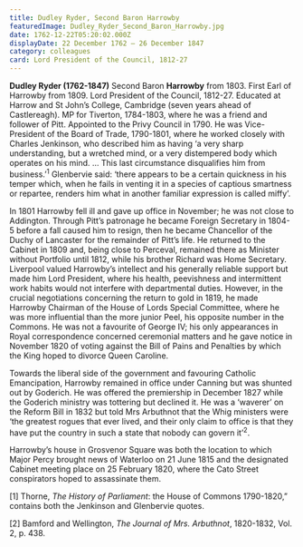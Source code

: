 ```yaml
---
title: Dudley Ryder, Second Baron Harrowby
featuredImage: Dudley_Ryder_Second_Baron_Harrowby.jpg
date: 1762-12-22T05:20:02.000Z
displayDate: 22 December 1762 – 26 December 1847
category: colleagues
card: Lord President of the Council, 1812-27
---
```


**Dudley Ryder (1762-1847)** Second Baron **Harrowby** from 1803. First Earl of Harrowby from 1809. Lord President of the Council, 1812-27. Educated at Harrow and St John’s College, Cambridge (seven years ahead of Castlereagh). MP for Tiverton, 1784-1803, where he was a friend and follower of Pitt. Appointed to the Privy Council in 1790. He was Vice-President of the Board of Trade, 1790-1801, where he worked closely with Charles Jenkinson, who described him as having ‘a very sharp understanding, but a wretched mind, or a very distempered body which operates on his mind. … This last circumstance disqualifies him from business.’<sup>1</sup> Glenbervie said: ‘there appears to be a certain quickness in his temper which, when he fails in venting it in a species of captious smartness or repartee, renders him what in another familiar expression is called miffy’.

In 1801 Harrowby fell ill and gave up office in November; he was not close to Addington. Through Pitt’s patronage he became Foreign Secretary in 1804-5 before a fall caused him to resign, then he became Chancellor of the Duchy of Lancaster for the remainder of Pitt’s life. He returned to the Cabinet in 1809 and, being close to Perceval, remained there as Minister without Portfolio until 1812, while his brother Richard was Home Secretary. Liverpool valued Harrowby’s intellect and his generally reliable support but made him Lord President, where his health, peevishness and intermittent work habits would not interfere with departmental duties. However, in the crucial negotiations concerning the return to gold in 1819, he made Harrowby Chairman of the House of Lords Special Committee, where he was more influential than the more junior Peel, his opposite number in the Commons. He was not a favourite of George IV; his only appearances in Royal correspondence concerned ceremonial matters and he gave notice in November 1820 of voting against the Bill of Pains and Penalties by which the King hoped to divorce Queen Caroline.

Towards the liberal side of the government and favouring Catholic Emancipation, Harrowby remained in office under Canning but was shunted out by Goderich. He was offered the premiership in December 1827 while the Goderich ministry was tottering but declined it. He was a ‘waverer’ on the Reform Bill in 1832 but told Mrs Arbuthnot that the Whig ministers were ‘the greatest rogues that ever lived, and their only claim to office is that they have put the country in such a state that nobody can govern it’<sup>2</sup>.

Harrowby’s house in Grosvenor Square was both the location to which Major Percy brought news of Waterloo on 21 June 1815 and the designated Cabinet meeting place on 25 February 1820, where the Cato Street conspirators hoped to assassinate them.

\[1] Thorne, _The History of Parliament_: the House of Commons 1790-1820,” contains both the Jenkinson and Glenbervie quotes.

\[2] Bamford and Wellington, _The Journal of Mrs. Arbuthnot_, 1820-1832, Vol. 2, p. 438.
